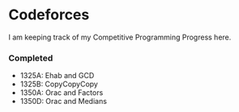 # Codeforces
I am keeping track of my Competitive Programming Progress here.

### Completed
- 1325A: Ehab and GCD
- 1325B: CopyCopyCopy
- 1350A: Orac and Factors
- 1350D: Orac and Medians
